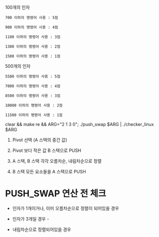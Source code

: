 100개의 인자

	700 이하의 명령어 사용 : 5점

	900 이하의 명령어 사용 : 4점

	1100 이하의 명령어 사용 : 3점

	1300 이하의 명령어 사용 : 2점

	1500 이하의 명령어 사용 : 1점

500개의 인자

	5500 이하의 명령어 사용 : 5점

	7000 이하의 명령어 사용 : 4점

	8500 이하의 명령어 사용 : 3점

	10000 이하의 명령어 사용 : 2점

	11500 이하의 명령어 사용 : 1점

clear && make re && ARG="2 1 3 0"; ./push_swap $ARG | ./checker_linux $ARG

1. Pivot 선택 (A 스택의 중간 값)

2. Pivot 보다 작은 값 B 스택으로 PUSH

3. A 스택, B 스택 각각 오름차순, 내림차순으로 정렬

4. B 스택 모든 요소들을 A 스택으로 PUSH

# PUSH_SWAP 연산 전 체크

-	인자가 1개이거나, 이미 오름차순으로 정렬이 되어있을 경우

-	인자가 3개일 경우 - 

-	내림차순으로 정렬되어있을 경우
